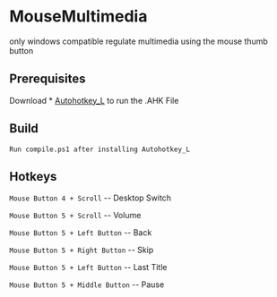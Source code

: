 # MouseMultimedia
only windows compatible
regulate multimedia using the mouse thumb button  


## Prerequisites

Download  * [Autohotkey_L](https://www.autohotkey.com/) to run the .AHK File


## Build

```
Run compile.ps1 after installing Autohotkey_L
```

## Hotkeys
`Mouse Button 4 + Scroll`      -- Desktop Switch

`Mouse Button 5 + Scroll` 		 -- Volume

`Mouse Button 5 + Left Button`   -- Back

`Mouse Button 5 + Right Button`  -- Skip

`Mouse Button 5 + Left Button`   -- Last Title

`Mouse Button 5 + Middle Button` -- Pause
